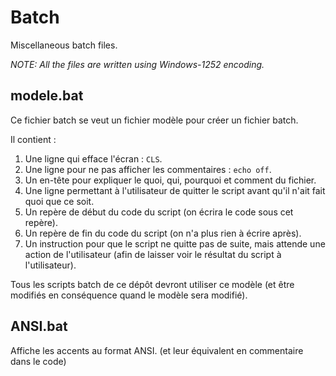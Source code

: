 # Batch

Miscellaneous batch files.

*NOTE: All the files are written using Windows-1252 encoding.*


## modele.bat

Ce fichier batch se veut un fichier modèle pour créer un fichier batch.

Il contient :

1. Une ligne qui efface l'écran : `CLS`.
2. Une ligne pour ne pas afficher les commentaires : `echo off`.
3. Un en-tête pour expliquer le quoi, qui, pourquoi et comment du fichier.
4. Une ligne permettant à l'utilisateur de quitter le script avant qu'il n'ait fait quoi que ce soit.
5. Un repère de début du code du script (on écrira le code sous cet repère).
6. Un repère de fin du code du script (on n'a plus rien à écrire après).
7. Un instruction pour que le script ne quitte pas de suite, mais attende une action de l'utilisateur (afin de laisser voir le résultat du script à l'utilisateur).

Tous les scripts batch de ce dépôt devront utiliser ce modèle (et être modifiés en conséquence quand le modèle sera modifié).

## ANSI.bat

Affiche les accents au format ANSI.
(et leur équivalent en commentaire dans le code)